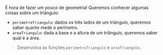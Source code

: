 É hora de fazer um pouco de geometria! Queremos conhecer algumas coisas sobre um triângulo:

* `perimetroTriangulo`: dados os três lados de um triângulo, queremos saber quanto mede o perímetro.
* `areaTriangulo`: dada a base e a altura de um triângulo, queremos saber qual é a área.

> Desenvolva as funções `perimetroTriangulo` e `areaTriangulo`.

